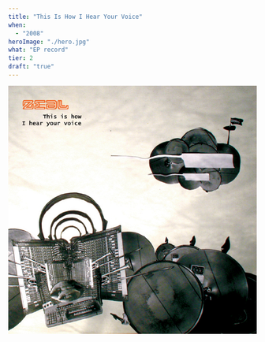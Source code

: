```yaml
---
title: "This Is How I Hear Your Voice"
when: 
  - "2008"
heroImage: "./hero.jpg"
what: "EP record"
tier: 2
draft: "true"
---
```


![This is How I Hear Your Voice cover](./assets/tihihyvHQ.jpg)

<!-- link to bandcamp -->
<!-- youtube stream -->